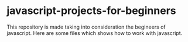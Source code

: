 javascript-projects-for-beginners
=================================

This repository is made taking into consideration the begineers of javascript. Here are some files which shows how to work with javascript.
